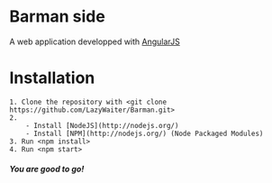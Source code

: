 Barman side
======
A web application developped with [AngularJS](https://angularjs.org/)

 Installation
======
    1. Clone the repository with <git clone https://github.com/LazyWaiter/Barman.git>
    2.
        - Install [NodeJS](http://nodejs.org/)
        - Install [NPM](http://nodejs.org/) (Node Packaged Modules)
    3. Run <npm install>
    4. Run <npm start>

##### You are good to go!
